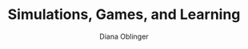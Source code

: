 ---
layout: leaf-node
title: "Simulations, Games, and Learning"
title-url: "https://net.educause.edu/ir/library/pdf/ELI3004.pdf"
author: "Diana Oblinger"
groups: technologies
categories: simulation-based-learning
topics: introductory-resources
summary: >
    Oblinger argues the importance of recognizing games as teaching tools, even though
    conceptually we think of games as the opposite of work and intentional learning.
cite: >
    Oblinger, D. (2006). Simulations, games, and learning. Educause Learning Initiative (ELI) White Paper.
pub-date: 2006-05-01
added-date: 2017-04-16
resource-type: pdf-document
---